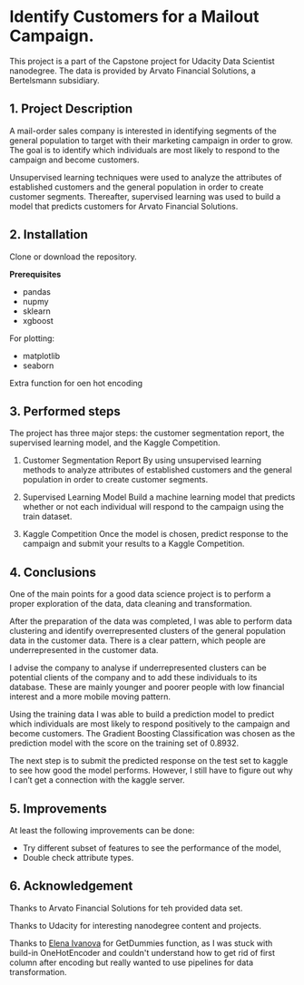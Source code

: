 # Identify Customers for a Mailout Campaign. 
This project is a part of the Capstone project for Udacity Data Scientist nanodegree. 
The data is provided by Arvato Financial Solutions, a Bertelsmann subsidiary.

## 1. Project Description
A mail-order sales company is interested in identifying segments of the general population to target with their marketing campaign in order to grow. The goal is to identify which individuals are most likely to respond to the campaign and become customers.

Unsupervised learning techniques were used to analyze the attributes of established customers and the general population in order to create customer segments. Thereafter, supervised learning was used to build a model that predicts customers for Arvato Financial Solutions.

## 2. Installation
Clone or download the repository. 

**Prerequisites**
- pandas
- nupmy
- sklearn
- xgboost

For plotting:
- matplotlib
- seaborn

Extra function for oen hot encoding

## 3. Performed steps
The project has three major steps: the customer segmentation report, the supervised learning model, and the Kaggle Competition.

1. Customer Segmentation Report
By using unsupervised learning methods to analyze attributes of established customers and the general population in order to create customer segments.

2. Supervised Learning Model
Build a machine learning model that predicts whether or not each individual will respond to the campaign using the train dataset.

3. Kaggle Competition
Once  the model is chosen, predict response to the campaign and submit your results to a Kaggle Competition.

## 4. Conclusions
One of the main points for a good data science project is to perform a proper exploration of the data, data cleaning and transformation.

After the preparation of the data was completed, I was able to perform data clustering and identify overrepresented clusters of the general population data in the customer data. There is a clear pattern, which people are underrepresented in the customer data.

I advise the company to analyse if underrepresented clusters can be potential clients of the company and to add these individuals to its database. These are mainly younger and poorer people with low financial interest and a more mobile moving pattern.

Using the training data I was able to build a prediction model to predict which individuals are most likely to respond positively to the campaign and become customers. The Gradient Boosting Classification was chosen as the prediction model with the score on the training set of 0.8932.

The next step is to submit the predicted response on the test set to kaggle to see how good the model performs. However, I still have to figure out why I can’t get a connection with the kaggle server.

## 5. Improvements
At least the following improvements can be done:
- Try different subset of features to see the performance of the model, 
- Double check attribute types.

## 6. Acknowledgement
Thanks to Arvato Financial Solutions for teh provided data set.

Thanks to Udacity for interesting nanodegree content and projects.

Thanks to [Elena Ivanova](https://github.com/lenuel/Capstone-Arvato-Project/blob/master/etl/etl.py) for GetDummies function, as I was stuck with build-in OneHotEncoder and couldn't understand how to get rid of first column after encoding but really wanted to use pipelines for data transformation.
